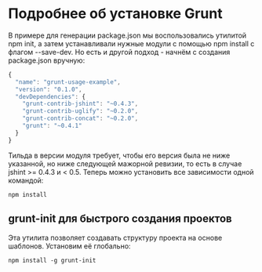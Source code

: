 Подробнее об установке Grunt
============================

В примере для генерации package.json мы воспользовались утилитой npm init, а затем устанавливали нужные модули с помощью npm install c флагом --save-dev. Но есть и другой подход - начнём с создания package.json вручную:

```javascript
{
  "name": "grunt-usage-example",
  "version": "0.1.0",
  "devDependencies": {
    "grunt-contrib-jshint": "~0.4.3",
    "grunt-contrib-uglify": "~0.2.0",
    "grunt-contrib-concat": "~0.2.0",
    "grunt": "~0.4.1"
  }
}
```
Тильда в версии модуля требует, чтобы его версия была не ниже указанной, но ниже следующей мажорной ревизии, то есть в случае jshint >= 0.4.3 и < 0.5. Теперь можно установить все зависимости одной командой:

```
npm install
```

grunt-init для быстрого создания проектов
-----------------------------------------

Эта утилита позволяет создавать структуру проекта на основе шаблонов. Установим её глобально:

```
npm install -g grunt-init
```

